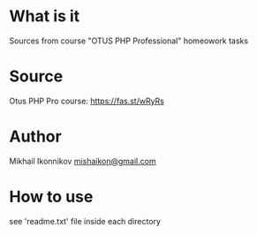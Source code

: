 # What is it
Sources from course "OTUS PHP Professional" homeowork tasks 

# Source
Otus PHP Pro course: https://fas.st/wRyRs

# Author
Mikhail Ikonnikov <mishaikon@gmail.com>

# How to use
see 'readme.txt' file inside each directory
